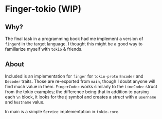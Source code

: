 # Finger-tokio (WIP)

## Why? 

The final task in a programming book had me implement a version of `fingerd` in the target language. I thought this might be a good way to familiarize myself with `tokio` & friends. 

## About

Included is an implementation for `finger` for `tokio-proto` `Encoder` and `Decoder` traits. Those are re-exported from `main`, though I doubt anyone will find much value in them. `FingerCodec` works similarly to the `LineCodec` struct from the tokio examples; the difference being that in addition to parsing each `\n` block, it looks for the `@` symbol and creates a struct with a `username` and `hostname` value.

In main is a simple `Service` implementation in `tokio-core`. 
